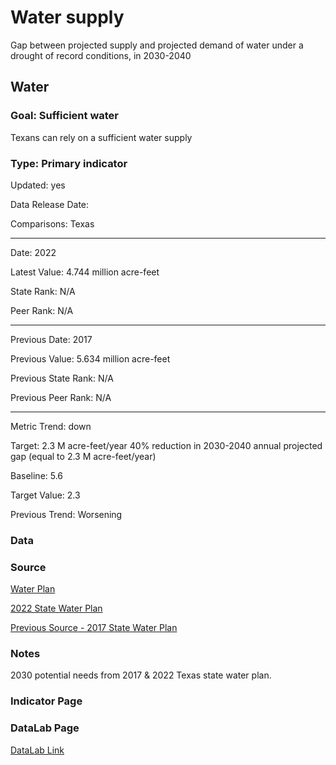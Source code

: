 # Water supply

Gap between projected supply and projected demand of water under a drought of record conditions, in 2030-2040

## Water

### Goal: Sufficient water

Texans can rely on a sufficient water supply

### Type: Primary indicator

Updated: yes

Data Release Date: 

Comparisons: Texas

----  

Date: 2022

Latest Value: 4.744 million acre-feet

State Rank: N/A

Peer Rank: N/A

----

Previous Date: 2017

Previous Value: 5.634 million acre-feet

Previous State Rank: N/A 

Previous Peer Rank: N/A


----
Metric Trend: down

Target: 2.3 M acre-feet/year
40% reduction in 2030-2040 annual projected gap (equal to 2.3 M acre-feet/year)

Baseline: 5.6

Target Value: 2.3

Previous Trend: Worsening



<!--### Value

| Year      |  Value      | Rank        | Previous Year | Previous Value | Previous Rank | Trend | 
| ----------- | ----------- | ----------- | ----------- | ----------- | ----------- | -----------|
|             |             |             |             |             |             |            | 

-->
### Data

### Source

[Water Plan](https://texasstatewaterplan.org/statewide)

[2022 State Water Plan](https://2022.texasstatewaterplan.org/statewide)

[Previous Source - 2017 State Water Plan](https://2017.texasstatewaterplan.org/statewide)

### Notes

2030 potential needs from 2017 & 2022 Texas state water plan.

### Indicator Page


### DataLab Page

[DataLab Link](https://datalab.texas2036.org/osauetb/texas-state-water-plan?accesskey=isfkysd)
